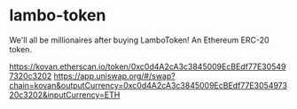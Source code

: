 # lambo-token
We'll all be millionaires after buying LamboToken! An Ethereum ERC-20 token.

https://kovan.etherscan.io/token/0xc0d4A2cA3c3845009EcBEdf77E305497320c3202
https://app.uniswap.org/#/swap?chain=kovan&outputCurrency=0xc0d4A2cA3c3845009EcBEdf77E305497320c3202&inputCurrency=ETH
